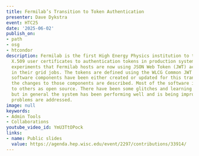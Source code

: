 ```yaml
---
title: Fermilab’s Transition to Token Authentication
presenter: Dave Dykstra
event: HTC25
date: '2025-06-02'
publish_on:
- path
- osg
- htcondor
description: Fermilab is the first High Energy Physics institution to transition from
  X.509 user certificates to authentication tokens in production systems. All the
  experiments that Fermilab hosts are now using JSON Web Token (JWT) access tokens
  in their grid jobs. The tokens are defined using the WLCG Common JWT Profile. Many
  software components have been either created or updated for this transition, and
  the changes to those components are described. Most of the software is available
  to others as open source. There have been some glitches and learning curve issues
  but in general the system has been performing well and is being improved as operational
  problems are addressed.
image: null
keywords:
- Admin Tools
- Collaborations
youtube_video_id: YmU3TtOPock
links:
- name: Public slides
  value: https://agenda.hep.wisc.edu/event/2297/contributions/33914/
---
```

